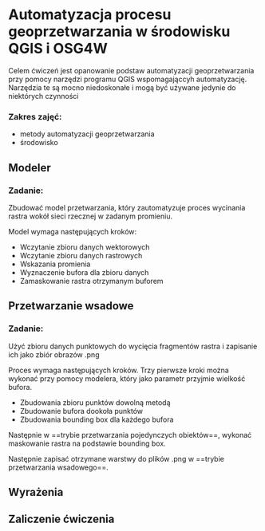 # Automatyzacja procesu geoprzetwarzania w środowisku QGIS i OSG4W

Celem ćwiczeń jest opanowanie podstaw automatyzacji geoprzetwarzania przy pomocy narzędzi programu QGIS wspomagająccyh automatyzację. Narzędzia te są mocno niedoskonałe i mogą być używane jedynie do niektórych czynności

### Zakres zajęć:
* metody automatyzacji geoprzetwarzania
* środowisko 

## Modeler

### Zadanie:
Zbudować model przetwarzania, który zautomatyzuje proces wycinania rastra wokół sieci rzecznej w zadanym promieniu.

Model wymaga następujących kroków:

* Wczytanie zbioru danych wektorowych
* Wczytanie zbioru danych rastrowych
* Wskazania promienia
* Wyznaczenie bufora dla zbioru danych
* Zamaskowanie rastra otrzymanym buforem



## Przetwarzanie wsadowe

### Zadanie:
Użyć zbioru danych punktowych do wycięcia fragmentów rastra i zapisanie ich jako zbiór obrazów .png

Proces wymaga następujących kroków. Trzy pierwsze kroki można wykonać przy pomocy modelera, który jako parametr przyjmie wielkość bufora.

* Zbudowania zbioru punktów dowolną metodą
* Zbudowanie bufora dookoła punktów
* Zbudowania bounding box dla każdego bufora

Następnie w ==trybie przetwarzania pojedynczych obiektów==, wykonać maskowanie rastra na podstawie bounding box. 

Następnie zapisać otrzymane warstwy do plików .png w ==trybie przetwarzania wsadowego==.

## Wyrażenia



## Zaliczenie ćwiczenia
